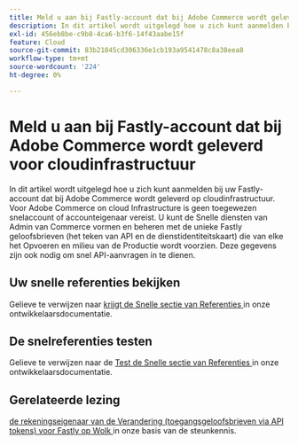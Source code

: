 ```yaml
---
title: Meld u aan bij Fastly-account dat bij Adobe Commerce wordt geleverd voor cloudinfrastructuur
description: In dit artikel wordt uitgelegd hoe u zich kunt aanmelden bij uw Fastly-account dat bij Adobe Commerce wordt geleverd op cloudinfrastructuur. Voor Adobe Commerce on cloud Infrastructure is geen toegewezen snelaccount of accounteigenaar vereist. U kunt de Snelle diensten van Admin van Commerce vormen en beheren met de unieke Fastly geloofsbrieven (het teken van API en de dienstidentiteitskaart) die van elke het Opvoeren en milieu van de Productie wordt voorzien. Deze gegevens zijn ook nodig om snel API-aanvragen in te dienen.
exl-id: 456eb8be-c9b8-4ca6-b3f6-14f43aabe15f
feature: Cloud
source-git-commit: 83b21845cd306336e1cb193a9541478c8a38eea8
workflow-type: tm+mt
source-wordcount: '224'
ht-degree: 0%

---
```


# Meld u aan bij Fastly-account dat bij Adobe Commerce wordt geleverd voor cloudinfrastructuur

In dit artikel wordt uitgelegd hoe u zich kunt aanmelden bij uw Fastly-account dat bij Adobe Commerce wordt geleverd op cloudinfrastructuur. Voor Adobe Commerce on cloud Infrastructure is geen toegewezen snelaccount of accounteigenaar vereist. U kunt de Snelle diensten van Admin van Commerce vormen en beheren met de unieke Fastly geloofsbrieven (het teken van API en de dienstidentiteitskaart) die van elke het Opvoeren en milieu van de Productie wordt voorzien. Deze gegevens zijn ook nodig om snel API-aanvragen in te dienen.

## Uw snelle referenties bekijken

Gelieve te verwijzen naar [ krijgt de Snelle sectie van Referenties ](https://devdocs.magento.com/cloud/cdn/configure-fastly.html#cloud-fastly-creds) in onze ontwikkelaarsdocumentatie.

## De snelreferenties testen

Gelieve te verwijzen naar de [ Test de Snelle sectie van Referenties ](https://devdocs.magento.com/cloud/cdn/configure-fastly.html#test-the-fastly-credentials) in onze ontwikkelaarsdocumentatie.

## Gerelateerde lezing

[ de rekeningseigenaar van de Verandering (toegangsgeloofsbrieven via API tokens) voor Fastly op Wolk ](/help/how-to/general/change-account-owner-access-credentials-via-api-tokens-for-fastly-on-cloud.md) in onze basis van de steunkennis.
